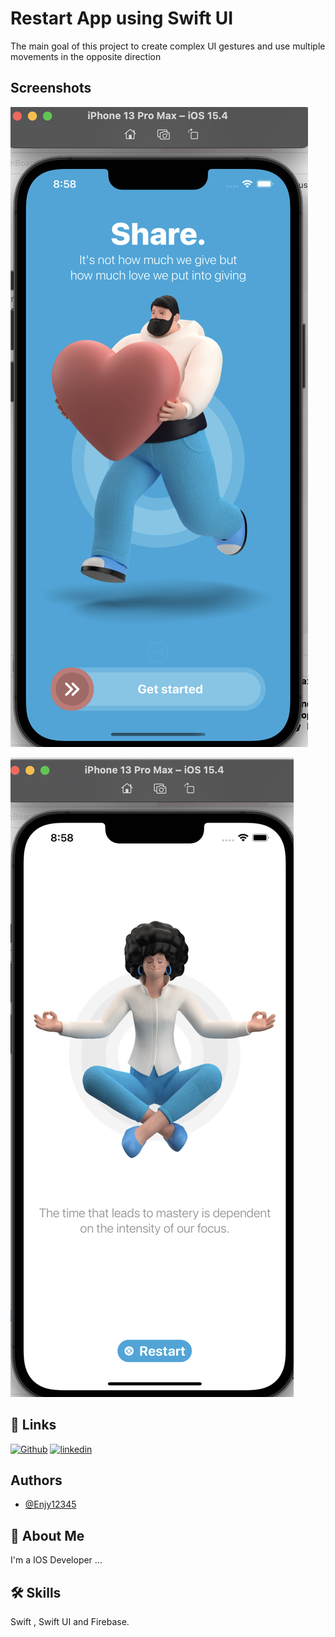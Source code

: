 
# Restart App using Swift UI

The main goal of this project to create complex UI gestures and
 use multiple movements in the opposite direction


## Screenshots

![Screenshot](Screen%20Shot%202022-04-05%20at%208.58.31%20PM.png)

![App Screenshot](Screen%20Shot%202022-04-05%20at%208.58.41%20PM.png)

## 🔗 Links
[![Github](https://img.shields.io/badge/Github-000?style=for-the-badge&logo=ko-fi&logoColor=white)](https://github.com/Enjy12345)
[![linkedin](https://img.shields.io/badge/linkedin-0A66C2?style=for-the-badge&logo=linkedin&logoColor=white)](https://www.linkedin.com/in/enjy-khaled-58432a1b0/)

## Authors

- [@Enjy12345](https://github.com/Enjy12345)


## 🚀 About Me
I'm a IOS Developer ...




## 🛠 Skills
Swift , Swift UI and Firebase.

